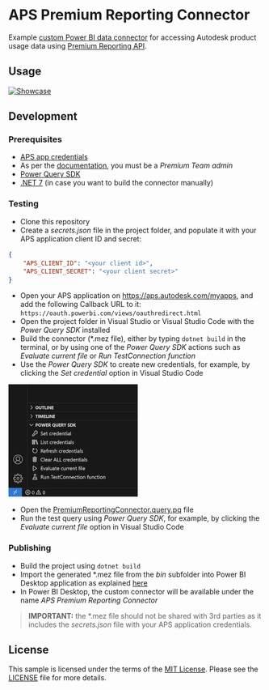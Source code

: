 # APS Premium Reporting Connector

Example [custom Power BI data connector](https://learn.microsoft.com/en-us/power-bi/connect-data/desktop-connector-extensibility) for accessing Autodesk product usage data using [Premium Reporting API](https://aps.autodesk.com/developer/overview/premium-reporting-api).

## Usage

[![Showcase](https://img.youtube.com/vi/lVhLbYZpWIY/0.jpg)](https://www.youtube.com/watch?v=lVhLbYZpWIY)

## Development

### Prerequisites

- [APS app credentials](https://forge.autodesk.com/en/docs/oauth/v2/tutorials/create-app)
- As per the [documentation](https://aps.autodesk.com/en/docs/insights/v1/tutorials/queries/), you must be a _Premium Team admin_
- [Power Query SDK](https://learn.microsoft.com/en-us/power-query/install-sdk)
- [.NET 7](https://dotnet.microsoft.com/en-us/download/dotnet/7.0) (in case you want to build the connector manually)

### Testing

- Clone this repository
- Create a _secrets.json_ file in the project folder, and populate it with your APS application client ID and secret:

```json
{
    "APS_CLIENT_ID": "<your client id>",
    "APS_CLIENT_SECRET": "<your client secret>"
}
```

- Open your APS application on https://aps.autodesk.com/myapps, and add the following Callback URL to it: `https://oauth.powerbi.com/views/oauthredirect.html`
- Open the project folder in Visual Studio or Visual Studio Code with the _Power Query SDK_ installed
- Build the connector (*.mez file), either by typing `dotnet build` in the terminal, or by using one of the _Power Query SDK_
actions such as _Evaluate current file_ or _Run TestConnection function_
- Use the _Power Query SDK_ to create new credentials, for example, by clicking the _Set credential_ option in Visual Studio Code

![Set credential](./docs/set-credential.png)

- Open the [PremiumReportingConnector.query.pq](./PremiumReportingConnector.query.pq) file
- Run the test query using  _Power Query SDK_, for example, by clicking the _Evaluate current file_ option in Visual Studio Code

### Publishing

- Build the project using `dotnet build`
- Import the generated *.mez file from the _bin_ subfolder into Power BI Desktop application as explained [here](https://learn.microsoft.com/en-us/power-bi/connect-data/desktop-connector-extensibility#custom-connectors)
- In Power BI Desktop, the custom connector will be available under the name _APS Premium Reporting Connector_

> **IMPORTANT:** the *.mez file should not be shared with 3rd parties as it includes the _secrets.json_ file with your APS application credentials.

## License

This sample is licensed under the terms of the [MIT License](http://opensource.org/licenses/MIT). Please see the [LICENSE](LICENSE) file for more details.
